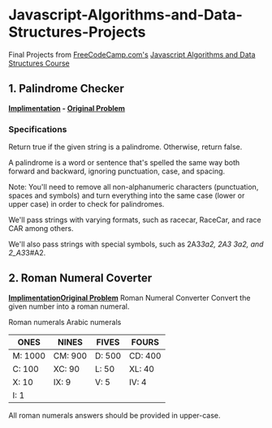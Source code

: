 # Javascript-Algorithms-and-Data-Structures-Projects
Final Projects from [FreeCodeCamp.com's](https://www.freecodecamp.org/) [Javascript Algorithms and Data Structures Course](https://www.freecodecamp.org/learn/javascript-algorithms-and-data-structures/)

## 1. Palindrome Checker
**[Implimentation](palindrome_checker.js)  -  [Original Problem](https://www.freecodecamp.org/learn/javascript-algorithms-and-data-structures/javascript-algorithms-and-data-structures-projects/palindrome-checker)**
### Specifications
Return true if the given string is a palindrome. Otherwise, return false.

A palindrome is a word or sentence that's spelled the same way both forward and backward, ignoring punctuation, case, and spacing.

Note: You'll need to remove all non-alphanumeric characters (punctuation, spaces and symbols) and turn everything into the same case (lower or upper case) in order to check for palindromes.

We'll pass strings with varying formats, such as racecar, RaceCar, and race CAR among others.

We'll also pass strings with special symbols, such as 2A3*3a2, 2A3 3a2, and 2_A3*3#A2.

## 2. Roman Numeral Coverter
**[Implimentation](https://github.com/hlalljie/Javascript-Algorithms-and-Data-Structures-Projects/blob/main/roman_numeral_converter.js)[Original Problem](https://www.freecodecamp.org/learn/javascript-algorithms-and-data-structures/javascript-algorithms-and-data-structures-projects/roman-numeral-converter)**
Roman Numeral Converter
Convert the given number into a roman numeral.

Roman numerals	Arabic numerals

|ONES       |NINES          |FIVES    |FOURS     |
|-----------|---------------|---------|----------|
|M: 	1000    |   CM:    900    |   D: 	500 |   CD: 	400|
|C: 	 100    |   XC: 	  90    |   L: 	 50 |   XL: 	 40|
|X: 	  10    |   IX: 	   9    |   V: 	  5 |   IV: 	  4|
|I: 	   1    |               |         |          |

All roman numerals answers should be provided in upper-case.

